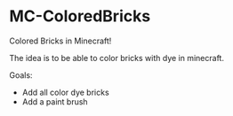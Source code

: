 # MC-ColoredBricks

Colored Bricks in Minecraft!

The idea is to be able to color bricks with dye in minecraft.

Goals:
- Add all color dye bricks
- Add a paint brush
